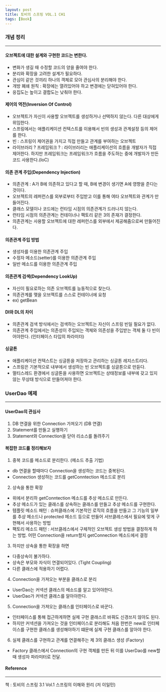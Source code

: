 ```yaml
---
layout: post
title: 토비의 스프링 VOL.1 CH1
tags: [Book]
---
```


### 개념 정리
* * * 
#### 오브젝트에 대한 설계와 구현한 코드는 변한다.
- 변화가 생길 때 수정할 코드의 양을 줄여야 한다. 
- 분리와 확장을 고려한 설계가 필요하다.
- 관심이 같은 것끼리 하나의 객체로 모아 관심사의 분리해야 한다.
- 개방 폐쇄 원칙 : 확장에는 열려있어야 하고 변경에는 닫혀있어야 한다.
- 응집도는 높이고 결합도는 낮춰야 한다. 

#### 제어의 역전(Inversion Of Control)
- 오브젝트가 자신이 사용할 오브젝트를 생성하거나 선택하지 않는다. 다른 대상에게 위임한다.
- 스프링에서는 애플리케이션 컨텍스트를 이용해서 빈의 생성과 관계설정 등의 제어를 한다.
- 빈 : 스프링이 제어권을 가지고 직접 만들고 관계를 부여하는 오브젝트
- 라이브러리 ? 프레임워크 ? : 라이브러리는 애플리케이션의 흐름을 개발자가 직접 제어한다. 하지만 프레임워크는 프레임워크가 흐름을 주도하는 중에 개발자가 만든 코드 사용한다.(IoC)

#### 의존 관계 주입(Dependency Injection)  
- 의존관계 : A가 B에 의존하고 있다고 할 때, B에 변경이 생기면 A에 영향을 준다는 것이다.
- 오브젝트의 레퍼런스를 외부로부터 주입받고 이를 통해 여타 오브젝트와 관계가 만들어진다.
- 클래스 모델이나 코드에는 런타임 시점의 의존관계가 드러나지 않는다.
- 런타임 시점의 의존관계는 컨테이너나 팩토리 같은 3의 존재가 결정한다.
- 의존관계는 사용할 오브젝트에 대한 레퍼런스를 외부에서 제공해줌으로써 만들어진다.

#### 의존관계 주입 방법
- 생성자를 이용한 의존관계 주입
- 수정자 메소드(setter)를 이용한 의존관계 주입
- 일반 메소드를 이용한 의존관계 주입

#### 의존관계 검색(Dependency LookUp) 
- 자신이 필요로하는 의존 오브젝트를 능동적으로 찾는다.
- 의존관계를 맺을 오브젝트를 스스로 컨테이너에 요청
- ex) getBean

#### DI와 DL의 차이
- 의존관계 검색 방식에서는 검색하는 오브젝트는 자신이 스프링 빈일 필요가 없다.
- 의존관계 주입에서는 의존성이 주입되는 객체와 의존성을 주입받는 객체 둘 다 빈이어야한다. (인터페이스 타입의 파라미터)

#### 싱글톤
- 애플리케이션 컨텍스트는 싱글톤을 저장하고 관리하는 싱글톤 레지스트리다.
- 스프링은 기본적으로 내부에서 생성하는 빈 오브젝트를 싱글톤으로 만듣다.
- 멀티스레드 환경에서 싱글톤을 사용하면 오브젝트는 상태정보를 내부에 갖고 있지 않는 무상태 방식으로 만들어져야 한다.


### UserDao 예제
* * * 

#### UserDao의 관심사
1. DB 연결을 위한 Connection 가져오기 (DB 연결)
2. Statement를 만들고 실행하기
3. Statement와 Connection을 닫아 리소스를 돌려주기

#### 복잡한 코드를 정리해보자

1. 중복 코드를 메소드로 분리한다. (메소드 추출 기법)
  * db 연결을 할때마다 Connection을 생성하는 코드는 중복된다.
  * Connection 생성하는 코드를 getConntection 메소드로 분리

2. 상속을 통한 확장
  * 위에서 분리하 getConntection 메소드를 추상 메소드로 만든다.
  * 추상 메소드가 있는 클래스를 상속하는 클래스를 만들고 추상 메소드를 구현한다.
  * 템플릿 메소드 패턴 : 슈퍼클래스에 기본적인 로직의 흐름을 만들고 그 기능의 일부를 추상 메소드나 protected 메소드 등으로 만들어 서브클레스에서 필요에 맞게 구현해서 사용하는 방법 
  * 팩토리 메소드 패턴 : 서브클레스에서 구체적인 오브젝트 생성 방법을 결정하게 하는 방법. 어떤 Connection을 return할지 getConnection 메소드에서 결정

3. 하지만 상속을 통한 확장을 하면
  * 다중상속이 불가하다.
  * 상속은 부모와 자식이 연결되어있다. (Tight Coupling)
  * 다른 클래스에 적용하기 어렵다.

4. Connection을 가져오는 부분을 클래스로 분리
  * UserDao는 커넥션 클래스의 메소드를 알고 있어야한다.
  * UserDao가 커넥션 클래스를 알아야한다.

5. Connection을 가져오는 클래스를 인터페이스로 바꾼다.
  * 인터페이스를 통해 접근하게하면 실제 구현 클래스르 바꿔도 신경쓰지 않아도 된다.
  * 하지만 커넥션을 가져오는 것을 인터페이스로 분리해도 처음 한번은 new로 인터페이스를 구현한 클래스를 생성해야하기 떄문에 실제 구현 클래스를 알아야 한다.

6. 실제 클래스를 구현하고 관계를 연결해주는 제 3의 클래스 생성 (Factory)
  * Factory 클래스에서 Connection의 구현 객체를 만든 뒤 이를 UserDao를 new할 때 생성자 파라미터로 전달.

#### Reference
* * *
책 : 토비의 스프링 3.1 Vol.1 스프링의 이해와 원리 (저 이일민)